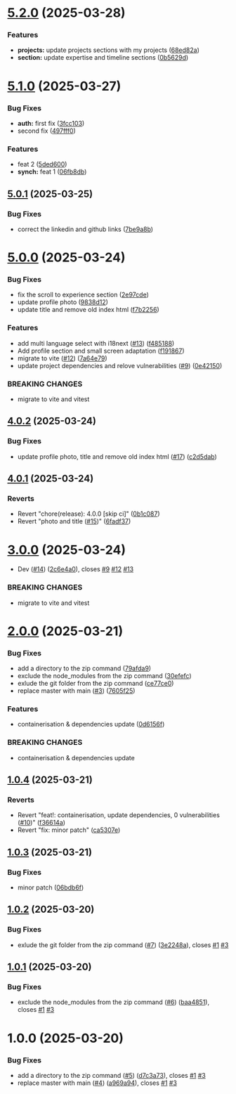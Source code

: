 # [5.2.0](https://github.com/Med-El-Mobarik/medlab/compare/v5.1.0...v5.2.0) (2025-03-28)


### Features

* **projects:** update projects sections with my projects ([68ed82a](https://github.com/Med-El-Mobarik/medlab/commit/68ed82a92a2151308c9632fa148c83472451e9af))
* **section:** update expertise and timeline sections ([0b5629d](https://github.com/Med-El-Mobarik/medlab/commit/0b5629d57f1d0f844f442859ddba0efccd309b15))

# [5.1.0](https://github.com/Med-El-Mobarik/medlab/compare/v5.0.1...v5.1.0) (2025-03-27)


### Bug Fixes

* **auth:** first fix ([3fcc103](https://github.com/Med-El-Mobarik/medlab/commit/3fcc103bf5bbf69f8aa1cf0c31ad0cad3f5aa96f))
* second fix ([497fff0](https://github.com/Med-El-Mobarik/medlab/commit/497fff01267b2fc180d2cedbc01fef924a8a4ceb))


### Features

* feat 2 ([5ded600](https://github.com/Med-El-Mobarik/medlab/commit/5ded6000cce423e200f47d298130a32548202bdc))
* **synch:** feat 1 ([06fb8db](https://github.com/Med-El-Mobarik/medlab/commit/06fb8dbf25d7da783dbb18c91705f91a58ee7e6d))

## [5.0.1](https://github.com/Med-El-Mobarik/medlab/compare/v5.0.0...v5.0.1) (2025-03-25)


### Bug Fixes

* correct the linkedin and github links ([7be9a8b](https://github.com/Med-El-Mobarik/medlab/commit/7be9a8b7b43780a8e569e9c86cc2f1b099eddc25))

# [5.0.0](https://github.com/Med-El-Mobarik/medlab/compare/v4.0.2...v5.0.0) (2025-03-24)


### Bug Fixes

* fix the scroll to experience section ([2e97cde](https://github.com/Med-El-Mobarik/medlab/commit/2e97cdef9de6b8bcf2c025caa9a24876a0e31147))
* update profile photo ([9838d12](https://github.com/Med-El-Mobarik/medlab/commit/9838d12dabc13c692c52f0ce4726623fa6cfb61b))
* update title and remove old index html ([f7b2256](https://github.com/Med-El-Mobarik/medlab/commit/f7b2256d87383428a421105a9ba87e724facfae3))


### Features

* add multi language select with i18next ([#13](https://github.com/Med-El-Mobarik/medlab/issues/13)) ([f485188](https://github.com/Med-El-Mobarik/medlab/commit/f485188409b01a6ac8ff17afe44a0fd90e139586))
* Add profile section and small screen adaptation ([f191867](https://github.com/Med-El-Mobarik/medlab/commit/f191867b194443b710e28a69d77a048d0205f8c1))
* migrate to vite ([#12](https://github.com/Med-El-Mobarik/medlab/issues/12)) ([7a64e79](https://github.com/Med-El-Mobarik/medlab/commit/7a64e79f5d542a74c221a4140d65e65ec5311e83))
* update project dependencies and relove vulnerabilities ([#9](https://github.com/Med-El-Mobarik/medlab/issues/9)) ([0e42150](https://github.com/Med-El-Mobarik/medlab/commit/0e421502c0a54f27ab42d8869f45cb0dacb4d69d))


### BREAKING CHANGES

* migrate to vite and vitest

## [4.0.2](https://github.com/Med-El-Mobarik/medlab/compare/v4.0.1...v4.0.2) (2025-03-24)


### Bug Fixes

* update profile photo, title and remove old index html ([#17](https://github.com/Med-El-Mobarik/medlab/issues/17)) ([c2d5dab](https://github.com/Med-El-Mobarik/medlab/commit/c2d5dab2114ebf088a54cd9210e765d0ff00bf09))

## [4.0.1](https://github.com/Med-El-Mobarik/medlab/compare/v4.0.0...v4.0.1) (2025-03-24)


### Reverts

* Revert "chore(release): 4.0.0 [skip ci]" ([0b1c087](https://github.com/Med-El-Mobarik/medlab/commit/0b1c087d7e2d447d308896d01bc0b58b82b6aaa6))
* Revert "photo and title ([#15](https://github.com/Med-El-Mobarik/medlab/issues/15))" ([6fadf37](https://github.com/Med-El-Mobarik/medlab/commit/6fadf37fbc415c7f765ff4be0d37b9530cf0ce32))

# [3.0.0](https://github.com/Med-El-Mobarik/medlab/compare/v2.0.0...v3.0.0) (2025-03-24)


* Dev ([#14](https://github.com/Med-El-Mobarik/medlab/issues/14)) ([2c6e4a0](https://github.com/Med-El-Mobarik/medlab/commit/2c6e4a08b5ea6bbce0d7a1da81a98c92c51bc062)), closes [#9](https://github.com/Med-El-Mobarik/medlab/issues/9) [#12](https://github.com/Med-El-Mobarik/medlab/issues/12) [#13](https://github.com/Med-El-Mobarik/medlab/issues/13)


### BREAKING CHANGES

* migrate to vite and vitest

# [2.0.0](https://github.com/Med-El-Mobarik/medlab/compare/v1.0.4...v2.0.0) (2025-03-21)


### Bug Fixes

* add a directory to the zip command ([79afda9](https://github.com/Med-El-Mobarik/medlab/commit/79afda99541cf33859f4bb9fd6efb2c8993e56b0))
* exclude the node_modules from the zip command ([30efefc](https://github.com/Med-El-Mobarik/medlab/commit/30efefcd4a6e0b2afc4ceab3982faf6820c68daa))
* exlude the git folder from the zip command ([ce77ce0](https://github.com/Med-El-Mobarik/medlab/commit/ce77ce08f55925107797d64c91931cd7454bf81e))
* replace master with main ([#3](https://github.com/Med-El-Mobarik/medlab/issues/3)) ([7605f25](https://github.com/Med-El-Mobarik/medlab/commit/7605f252cc10d02da01f2479f4b1806caad647e8))


### Features

* containerisation & dependencies update ([0d6156f](https://github.com/Med-El-Mobarik/medlab/commit/0d6156f53e9051892f21845101d6a262517bdcdb))


### BREAKING CHANGES

* containerisation & dependencies update

## [1.0.4](https://github.com/Med-El-Mobarik/medlab/compare/v1.0.3...v1.0.4) (2025-03-21)


### Reverts

* Revert "feat!: containerisation, update dependencies, 0 vulnerabilities ([#10](https://github.com/Med-El-Mobarik/medlab/issues/10))" ([f36614a](https://github.com/Med-El-Mobarik/medlab/commit/f36614af9705bb288ea7dfd6e60c8903577286e3))
* Revert "fix: minor patch" ([ca5307e](https://github.com/Med-El-Mobarik/medlab/commit/ca5307e76ccb186bf44a21dad33fa0fa28b355ed))

## [1.0.3](https://github.com/Med-El-Mobarik/medlab/compare/v1.0.2...v1.0.3) (2025-03-21)


### Bug Fixes

* minor patch ([06bdb6f](https://github.com/Med-El-Mobarik/medlab/commit/06bdb6f8eab0721f4a5891632ba2fce55475a5d1))

## [1.0.2](https://github.com/Med-El-Mobarik/medlab/compare/v1.0.1...v1.0.2) (2025-03-20)


### Bug Fixes

* exlude the git folder from the zip command ([#7](https://github.com/Med-El-Mobarik/medlab/issues/7)) ([3e2248a](https://github.com/Med-El-Mobarik/medlab/commit/3e2248acb5d6519866d447d212c39aa54147ea0f)), closes [#1](https://github.com/Med-El-Mobarik/medlab/issues/1) [#3](https://github.com/Med-El-Mobarik/medlab/issues/3)

## [1.0.1](https://github.com/Med-El-Mobarik/medlab/compare/v1.0.0...v1.0.1) (2025-03-20)


### Bug Fixes

* exclude the node_modules from the zip command ([#6](https://github.com/Med-El-Mobarik/medlab/issues/6)) ([baa4851](https://github.com/Med-El-Mobarik/medlab/commit/baa4851b2ef95de89ba13615625b00c520989aba)), closes [#1](https://github.com/Med-El-Mobarik/medlab/issues/1) [#3](https://github.com/Med-El-Mobarik/medlab/issues/3)

# 1.0.0 (2025-03-20)


### Bug Fixes

* add a directory to the zip command ([#5](https://github.com/Med-El-Mobarik/medlab/issues/5)) ([d7c3a73](https://github.com/Med-El-Mobarik/medlab/commit/d7c3a733044d789f684bab4da62b8e643dc0a400)), closes [#1](https://github.com/Med-El-Mobarik/medlab/issues/1) [#3](https://github.com/Med-El-Mobarik/medlab/issues/3)
* replace master with main ([#4](https://github.com/Med-El-Mobarik/medlab/issues/4)) ([a969a94](https://github.com/Med-El-Mobarik/medlab/commit/a969a948e7de2fdc9b2f3e6dd9ca8a80631340c3)), closes [#1](https://github.com/Med-El-Mobarik/medlab/issues/1) [#3](https://github.com/Med-El-Mobarik/medlab/issues/3)
